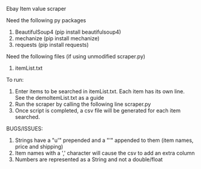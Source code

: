 Ebay Item value scraper

Need the following py packages
1. BeautifulSoup4 (pip install beautifulsoup4)
2. mechanize (pip install mechanize)
3. requests (pip install requests)

Need the following files (if using unmodified scraper.py)
1. itemList.txt

To run:
1. Enter items to be searched in itemList.txt. Each item has its own line. See the demoItemList.txt as a guide
2. Run the scraper by calling the following line
			scraper.py
3. Once script is completed, a csv file will be generated for each item searched.


BUGS/ISSUES:
1. Strings have a "u'" prepended and a "'" appended to them (item names, price and shipping)
2. Item names with a ',' character will cause the csv to add an extra column
3. Numbers are represented as a String and not a double/float

